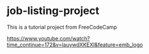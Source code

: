 # job-listing-project

This is a tutorial project from FreeCodeCamp

https://www.youtube.com/watch?time_continue=172&v=lauywdXKEXI&feature=emb_logo
